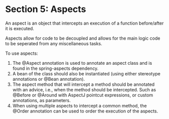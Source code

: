 # Section 5: Aspects
An aspect is an object that intercepts an execution of a function before/after it is executed.

Aspects allow for code to be decoupled and allows for the main logic code to be seperated from any miscellaneous tasks.


To use aspects:
1. The @Aspect annotation is used to annotate an aspect class and is found in the spring-aspects dependency. 
2. A bean of the class should also be instantiated (using either stereotype annotations or @Bean annotation).
3. The aspect method that will intercept a method should be annotated with an advice, i.e., when the method should be intercepted. Such as @Before or @Around with AspectJ pointcut expressions, or custom annotations, as parameters.
4. When using multiple aspects to intercept a common method, the @Order annotation can be used to order the execution of the aspects.